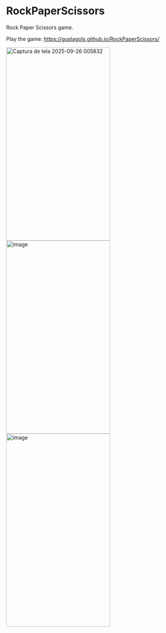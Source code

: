 # RockPaperScissors
Rock Paper Scissors game.

Play the game: https://gustagols.github.io/RockPaperScissors/


<img width="280" height="520" alt="Captura de tela 2025-09-26 005832" src="https://github.com/user-attachments/assets/0a1dcea8-e64d-4593-86cf-1d3a5cc80dab" />
<img width="280" height="520" alt="image" src="https://github.com/user-attachments/assets/81d8580d-1a33-496d-b6fe-cd7ff20d7079" />
<img width="280" height="520" alt="image" src="https://github.com/user-attachments/assets/6b0896f4-153b-489e-b242-0dd0c45a8a97" />
  

